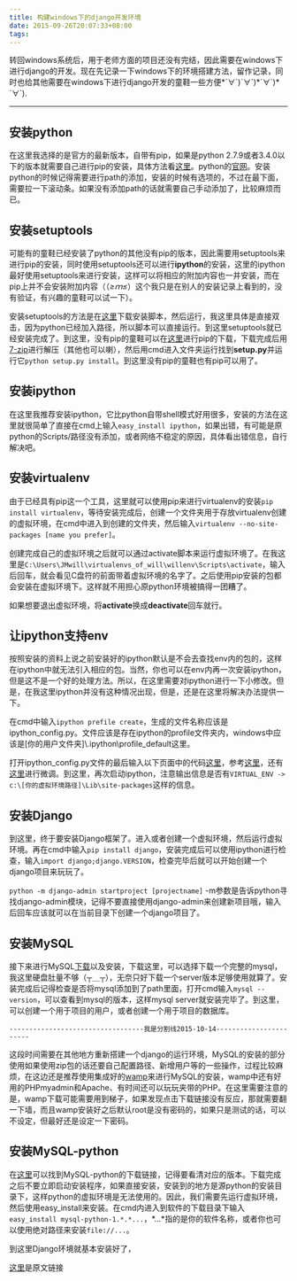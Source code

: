 ```yaml
---
title: 构建windows下的django开发环境
date: 2015-09-26T20:07:33+08:00
tags:
---
```


转回windows系统后，用于老师方面的项目还没有完结，因此需要在windows下进行django的开发。现在先记录一下windows下的环境搭建方法，留作记录，同时也给其他需要在windows下进行django开发的童鞋一些方便\*´∀\`)´∀\`)\*´∀\`)\*´∀\`).

<!-- more -->

***

## 安装python

在这里我选择的是官方的最新版本，自带有pip，如果是python 2.7.9或者3.4.0以下的版本就需要自己进行pip的安装，具体方法看[这里][install pip in windows]。python的[官网][python site]。安装python的时候记得需要进行path的添加，安装的时候有选项的，不过在最下面，需要拉一下滚动条。如果没有添加path的话就需要自己手动添加了，比较麻烦而已。

## 安装setuptools

可能有的童鞋已经安装了python的其他没有pip的版本，因此需要用setuptools来进行pip的安装，同时使用setuptools还可以进行**ipython**的安装，这里的ipython最好使用setuptools来进行安装，这样可以将相应的附加内容也一并安装，而在pip上并不会安装附加内容（（*≥ｍ≤*）这个我只是在别人的安装记录上看到的，没有验证，有兴趣的童鞋可以试一下）。

安装setuptools的方法是在[这里][setuptools downloads]下载安装脚本，然后运行，我这里具体是直接双击，因为python已经加入路径，所以脚本可以直接运行。到这里setuptools就已经安装完成了。到这里，没有pip的童鞋可以在[这里][pip downloads]进行pip的下载，下载完成后用[7-zip][7-zip downloads]进行解压（其他也可以喇），然后用cmd进入文件夹运行找到**setup.py**并运行它`python setup.py install`。到这里没有pip的童鞋也有pip可以用了。

## 安装ipython

在这里我推荐安装ipython，它比python自带shell模式好用很多，安装的方法在这里就很简单了直接在cmd上输入`easy_install ipython`，如果出错，有可能是原python的Scripts/路径没有添加，或者网络不稳定的原因，具体看出错信息，自行解决吧。

## 安装virtualenv

由于已经具有pip这一个工具，这里就可以使用pip来进行virtualenv的安装`pip install virtualenv`，等待安装完成后，创建一个文件夹用于存放virtualenv创建的虚拟环境，在cmd中进入到创建的文件夹，然后输入`virtualenv --no-site-packages [name you prefer]`。

创建完成自己的虚拟环境之后就可以通过activate脚本来运行虚拟环境了。在我这里是`C:\Users\JMwill\virtualenvs_of_will\willenv\Scripts\activate`，输入后回车，就会看见C盘符的前面带着虚拟环境的名字了。之后使用pip安装的包都会安装在虚拟环境下。这样就不用担心原python环境被搞得一团糟了。

如果想要退出虚拟环境，将**activate**换成**deactivate**回车就行。

## 让ipython支持env

按照安装的资料上说之前安装好的ipython默认是不会去查找env内的包的，这样在ipython中就无法引入相应的包。当然，你也可以在env内再一次安装ipython，但是这不是一个好的处理方法。所以，在这里需要对ipython进行一下小修改。但是，在我这里ipython并没有这种情况出现，但是，还是在这里将解决办法提供一下。

在cmd中输入`ipython prefile create`，生成的文件名称应该是ipython_config.py。文件应该是存在ipython的profile文件夹内，windows中应该是[你的用户文件夹]\\.ipython\profile_default这里。

打开ipython_config.py文件的最后输入以下页面中的代码[这里][ipython code one]，参考[这里][ipython code two]，还有[这里][ipython code three]进行微调。到这里，再次启动ipython，注意输出信息是否有`VIRTUAL_ENV -> c:\[你的虚拟环境路径]\Lib\site-packages`这样的信息。

## 安装Django

到这里，终于要安装Django框架了。进入或者创建一个虚拟环境，然后运行虚拟环境。再在cmd中输入`pip install django`，安装完成后可以使用ipython进行检查，输入`import django;django.VERSION`，检查完毕后就可以开始创建一个django项目来玩玩了。

`python -m django-admin startproject [projectname]` -m参数是告诉python寻找django-admin模块，记得不要直接使用django-admin来创建新项目哦，输入后回车应该就可以在当前目录下创建一个django项目了。

## 安装MySQL

接下来进行MySQL[下载][MySQL downloads]以及安装，下载这里，可以选择下载一个完整的mysql，我这里硬盘肚量不够（┬＿┬），无奈只好下载一个server版本足够使用就算了。安装完成后记得检查是否将mysql添加到了path里面，打开cmd输入`mysql --version`，可以查看到mysql的版本，这样mysql server就安装完毕了。到这里，可以创建一个用于项目的用户，或者创建一个用于项目的数据库。

`----------------------------------我是分割线2015-10-14-----------------------`

这段时间需要在其他地方重新搭建一个django的运行环境，MySQL的安装的部分使用如果使用zip包的话还要自己配置路径、新增用户等的一些操作，过程比较麻烦，在这边还是推荐使用集成好的[wamp][wamp server]来进行MySQL的安装，wamp中还有好用的PHPmyadmin和Apache、有时间还可以玩玩夹带的PHP。在这里需要注意的是，wamp下载可能需要用到梯子，如果发现点击下载链接没有反应，那就需要翻一下墙，而且wamp安装好之后默认root是没有密码的，如果只是测试的话，可以不设定，但最好还是设定一下密码。


## 安装MySQL-python

在[这里][MySQL-python downloads]可以找到MySQL-python的下载链接，记得要看清对应的版本。下载完成之后不要立即启动安装程序，如果直接安装，安装到的地方是源python的安装目录下，这样python的虚拟环境是无法使用的。因此，我们需要先运行虚拟环境，然后使用easy\_install来安装。在cmd内进入到软件的下载目录下输入`easy_install mysql-python-1.*.*...`，*...*指的是你的软件名称，或者你也可以使用绝对路径来安装`file://...`。

到这里Django环境就基本安装好了，

[这里][raw article]是原文链接


[install pip in windows]:           http://stackoverflow.com/questions/4750806/how-to-install-pip-on-windows
[python site]:                      https://www.python.org/downloads/
[setuptools downloads]:             https://pypi.python.org/pypi/setuptools#windows-simplified
[pip downloads]:                    https://pypi.python.org/pypi/setuptools#windows-simplified
[7-zip downloads]:                  http://www.7-zip.org/
[ipython code one]:                 https://gist.github.com/bsweger/1176035
[ipython code two]:                 http://blog.algarvio.me/2009/1/29/ipython-and-virtualenv/
[ipython code three]:               https://code.google.com/p/modwsgi/wiki/VirtualEnvironments
[MySQL downloads]:                  http://dev.mysql.com/downloads/mysql/
[MySQL-python downloads]:           http://www.codegood.com/archives/category/python
[raw article]:                      http://www.swegler.com/becky/blog/2011/08/27/python-django-mysql-on-windows-7-part-i-getting-started/
[wamp server]:                      http://www.wampserver.com/en/